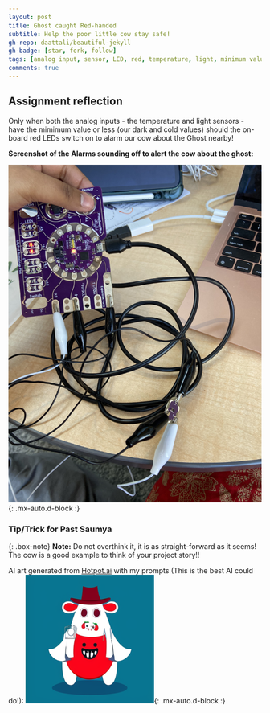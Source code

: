 ```yaml
---
layout: post
title: Ghost caught Red-handed 
subtitle: Help the poor little cow stay safe!
gh-repo: daattali/beautiful-jekyll
gh-badge: [star, fork, follow]
tags: [analog input, sensor, LED, red, temperature, light, minimum values, ghost, arduino]
comments: true
---
```


## **Assignment reflection**
Only when both the analog inputs - the temperature and light sensors - have the mimimum value or less (our dark and cold values) should the on-board red LEDs switch on to alarm our cow about the Ghost nearby! 

**Screenshot of the Alarms sounding off to alert the cow about the ghost:**

![Screenshot](https://github.com/Saumya-x/Saumya-x.github.io/blob/master/assets/img/cowdangermoo.jpg?raw=true){: .mx-auto.d-block :}

### Tip/Trick for Past Saumya

{: .box-note}
**Note:** Do not overthink it, it is as straight-forward as it seems! The cow is a good example to think of your project story!!

AI art generated from [Hotpot.ai](https://hotpot.ai) with my prompts (This is the best AI could do!):
![Poor cow!](https://github.com/Saumya-x/Saumya-x.github.io/blob/master/assets/img/cowscared.png?raw=true){: .mx-auto.d-block :}


